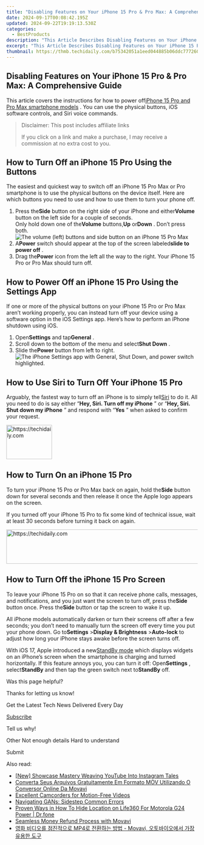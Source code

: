 ```yaml
---
title: "Disabling Features on Your iPhone 15 Pro & Pro Max: A Comprehensive Guide"
date: 2024-09-17T00:08:42.195Z
updated: 2024-09-22T19:19:13.530Z
categories:
  - BestProducts
description: "This Article Describes Disabling Features on Your iPhone 15 Pro & Pro Max: A Comprehensive Guide"
excerpt: "This Article Describes Disabling Features on Your iPhone 15 Pro & Pro Max: A Comprehensive Guide"
thumbnail: https://thmb.techidaily.com/b75342051a1eed044885b06ddc777260c76924178d810e45fd7a89223f0c20e7.jpg
---
```


## Disabling Features on Your iPhone 15 Pro & Pro Max: A Comprehensive Guide
 This article covers the instructions for how to power off[iPhone 15 Pro and Pro Max smartphone models](https://www.lifewire.com/iphone-15-5202683) . You can use the physical buttons, iOS software controls, and Siri voice commands.

>  Disclaimer: This post includes affiliate links
>
>  If you click on a link and make a purchase, I may receive a commission at no extra cost to you.
>

## How to Turn Off an iPhone 15 Pro Using the Buttons

 The easiest and quickest way to switch off an iPhone 15 Pro Max or Pro smartphone is to use the physical buttons on the device itself. Here are which buttons you need to use and how to use them to turn your phone off.  

1. Press the**Side** button on the right side of your iPhone and either**Volume** button on the left side for a couple of seconds.  
 Only hold down one of the**Volume** buttons,**Up** or**Down** . Don’t press both.  
![The volume (left) buttons and side button on an iPhone 15 Pro Max](https://www.lifewire.com/thmb/TmHUOU_P6SpM3wMTkgaBlQ6knbg=/1500x0/filters:no_upscale():max_bytes(150000):strip_icc():format(webp)/Side-and-Volume-buttons-on-iPhone-15-Pro-ce7f29a6f4bb4cf3bb66ea8b0b928ba3.jpg)
2. A**Power** switch should appear at the top of the screen labeled**slide to power off** .
3. Drag the**Power** icon from the left all the way to the right. Your iPhone 15 Pro or Pro Max should turn off.

## How to Power Off an iPhone 15 Pro Using the Settings App

 If one or more of the physical buttons on your iPhone 15 Pro or Pro Max aren’t working properly, you can instead turn off your device using a software option in the iOS Settings app. Here’s how to perform an iPhone shutdown using iOS.  

1. Open**Settings** and tap**General** .
2. Scroll down to the bottom of the menu and select**Shut Down** .
3. Slide the**Power** button from left to right.  
![The iPhone Settings app with General, Shut Down, and power switch highlighted.](https://www.lifewire.com/thmb/qkqSasRdubWydWHUBG5CkQeJstI=/1500x0/filters:no_upscale():max_bytes(150000):strip_icc():format(webp)/Turn-Of-iPhone-15-Pro-in-Settings-6be83e8413504c42b9bc2f146153f7da.jpg)

## How to Use Siri to Turn Off Your iPhone 15 Pro

 Arguably, the fastest way to turn off an iPhone is to simply tell[Siri](https://www.lifewire.com/what-is-siri-help-1994303) to do it. All you need to do is say either “**Hey, Siri. Turn off my iPhone** ” or “**Hey, Siri. Shut down my iPhone** ” and respond with “**Yes** ” when asked to confirm your request.

<!-- affiliate ads begin -->
<a href="https://aligracehair.sjv.io/c/5597632/2135362/19272" target="_top" id="2135362">
  <img src="//a.impactradius-go.com/display-ad/19272-2135362" border="0" alt="https://techidaily.com" width="120" height="90"/>
</a>
<img height="0" width="0" src="https://aligracehair.sjv.io/i/5597632/2135362/19272" style="position:absolute;visibility:hidden;" border="0" />
<!-- affiliate ads end -->

## How to Turn On an iPhone 15 Pro

 To turn your iPhone 15 Pro or Pro Max back on again, hold the**Side** button down for several seconds and then release it once the Apple logo appears on the screen.

 If you turned off your iPhone 15 Pro to fix some kind of technical issue, wait at least 30 seconds before turning it back on again.

<!-- affiliate ads begin -->
<a href="https://appsumo.8odi.net/c/5597632/2137380/7443" target="_top" id="2137380">
  <img src="//a.impactradius-go.com/display-ad/7443-2137380" border="0" alt="https://techidaily.com" width="728" height="90"/>
</a>
<img height="0" width="0" src="https://appsumo.8odi.net/i/5597632/2137380/7443" style="position:absolute;visibility:hidden;" border="0" />
<!-- affiliate ads end -->

## How to Turn Off the iPhone 15 Pro Screen

 To leave your iPhone 15 Pro on so that it can receive phone calls, messages, and notifications, and you just want the screen to turn off, press the**Side** button once. Press the**Side** button or tap the screen to wake it up.

 All iPhone models automatically darken or turn their screens off after a few seconds; you don’t need to manually turn the screen off every time you put your phone down. Go to**Settings** \>**Display & Brightness** \>**Auto-lock** to adjust how long your iPhone stays awake before the screen turns off.

 With iOS 17, Apple introduced a new[StandBy mode](https://www.lifewire.com/use-standby-with-iphone-7555806) which displays widgets on an iPhone’s screen when the smartphone is charging and turned horizontally. If this feature annoys you, you can turn it off: Open**Settings** , select**StandBy** and then tap the green switch next to**StandBy** off.  

Was this page helpful?

Thanks for letting us know!

 Get the Latest Tech News Delivered Every Day

[Subscribe](https://www.lifewire.com/#)

Tell us why!

 Other  Not enough details  Hard to understand

 Submit

<ins class="adsbygoogle"
     style="display:block"
     data-ad-format="autorelaxed"
     data-ad-client="ca-pub-7571918770474297"
     data-ad-slot="1223367746"></ins>

<ins class="adsbygoogle"
     style="display:block"
     data-ad-client="ca-pub-7571918770474297"
     data-ad-slot="8358498916"
     data-ad-format="auto"
     data-full-width-responsive="true"></ins>

<span class="atpl-alsoreadstyle">Also read:</span>
<div><ul>
<li><a href="https://instagram-clips.techidaily.com/new-showcase-mastery-weaving-youtube-into-instagram-tales/"><u>[New] Showcase Mastery Weaving YouTube Into Instagram Tales</u></a></li>
<li><a href="https://techtrends.techidaily.com/converta-seus-arquivos-gratuitamente-em-formato-mov-utilizando-o-conversor-online-da-movavi/"><u>Converta Seus Arquivos Gratuitamente Em Formato MOV Utilizando O Conversor Online Da Movavi</u></a></li>
<li><a href="https://extra-tips.techidaily.com/excellent-camcorders-for-motion-free-videos/"><u>Excellent Camcorders for Motion-Free Videos</u></a></li>
<li><a href="https://tech-revival.techidaily.com/navigating-gans-sidestep-common-errors/"><u>Navigating GANs: Sidestep Common Errors</u></a></li>
<li><a href="https://location-social.techidaily.com/proven-ways-in-how-to-hide-location-on-life360-for-motorola-g24-power-drfone-by-drfone-virtual-android/"><u>Proven Ways in How To Hide Location on Life360 For Motorola G24 Power | Dr.fone</u></a></li>
<li><a href="https://techtrends.techidaily.com/seamless-money-refund-process-with-movavi/"><u>Seamless Money Refund Process with Movavi</u></a></li>
<li><a href="https://techtrends.techidaily.com/1726227446591-mp4-movavi/"><u>영화 비디오를 점진적으로 MP4로 전환하는 방법 - Movavi, 오토바이오에서 가장 유용한 도구</u></a></li>
</ul></div>


